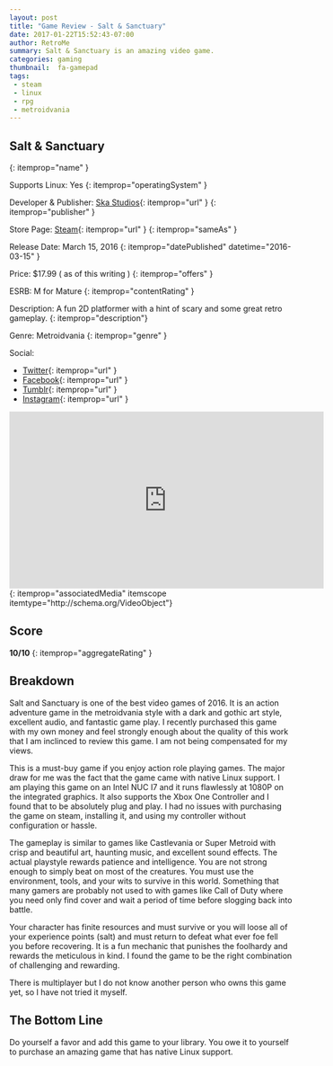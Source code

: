 ```yaml
---
layout: post
title: "Game Review - Salt & Sanctuary"
date: 2017-01-22T15:52:43-07:00
author: RetroMe
summary: Salt & Sanctuary is an amazing video game.
categories: gaming
thumbnail:  fa-gamepad
tags:
 - steam
 - linux
 - rpg
 - metroidvania
---
```


<div markdown="1" itemscope itemtype="http://schema.org/VideoGame">

## Salt & Sanctuary
{: itemprop="name" }

Supports Linux: Yes
{: itemprop="operatingSystem" }

Developer & Publisher: [Ska Studios](http://ska-studios.com/salt/){: itemprop="url" }
{: itemprop="publisher" }

Store Page: [Steam](http://store.steampowered.com/agecheck/app/283640/){: itemprop="url" }
{: itemprop="sameAs" }

Release Date: March 15, 2016 
{: itemprop="datePublished" datetime="2016-03-15" }

Price: $17.99 ( as of this writing ) 
{: itemprop="offers" }

ESRB: M for Mature 
{: itemprop="contentRating" }

Description: A fun 2D platformer with a hint of scary and some great retro gameplay.
{: itemprop="description"}

Genre: Metroidvania
{: itemprop="genre" }

Social: 

* [Twitter](https://twitter.com/skastudios){: itemprop="url" }
* [Facebook](https://www.facebook.com/skastudios){: itemprop="url" }
* [Tumblr](http://skastudios.tumblr.com/){: itemprop="url" }
* [Instagram](https://www.instagram.com/skastudios/){: itemprop="url" }

<div class="video-container">
<iframe width="560" height="315" src="https://www.youtube.com/embed/DTT9tsG1suE"
	frameborder="0" allowfullscreen></iframe>{: itemprop="associatedMedia" itemscope itemtype="http://schema.org/VideoObject"}
</div>

## Score

**10/10**
{: itemprop="aggregateRating" }

## Breakdown

Salt and Sanctuary is one of the best video games of 2016. It is an action
adventure game in the metroidvania style with a dark and gothic art style,
excellent audio, and fantastic game play. I recently purchased this game with
my own money and feel strongly enough about the quality of this work that I am
inclinced to review this game. I am not being compensated for my views.

This is a must-buy game if you enjoy action role playing games. The major draw
for me was the fact that the game came with native Linux support. I am playing
this game on an Intel NUC I7 and it runs flawlessly at 1080P on the integrated
graphics. It also supports the Xbox One Controller and I found that to be
absolutely plug and play. I had no issues with purchasing the game on steam,
installing it, and using my controller without configuration or hassle.

The gameplay is similar to games like Castlevania or Super Metroid with crisp
and beautiful art, haunting music, and excellent sound effects. The actual
playstyle rewards patience and intelligence. You are not strong enough to
simply beat on most of the creatures. You must use the environment, tools, and
your wits to survive in this world. Something that many gamers are probably not
used to with games like Call of Duty where you need only find cover and wait a
period of time before slogging back into battle.

Your character has finite resources and must survive or you will loose all of
your experience points (salt) and must return to defeat what ever foe fell you
before recovering. It is a fun mechanic that punishes the foolhardy and rewards
the meticulous in kind. I found the game to be the right combination of
challenging and rewarding.

There is multiplayer but I do not know another person who owns this game yet,
so I have not tried it myself.

## The Bottom Line

Do yourself a favor and add this game to your library. You owe it to yourself
to purchase an amazing game that has native Linux support.

</div>
